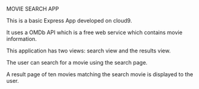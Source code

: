 MOVIE SEARCH APP

This is a basic Express App developed on cloud9.

It uses a OMDb API which is a free web service which contains movie information.

This application has two views: search view and the results view.

The user can search for a movie using the search page.

A result page of ten movies matching the search movie is displayed to the user.
